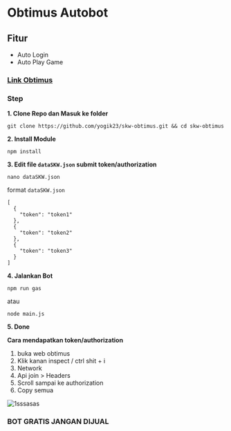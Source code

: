 # Obtimus Autobot

## Fitur
- Auto Login
- Auto Play Game

### [Link Obtimus](https://obtimus.aogames.org/)

### Step
**1. Clone Repo dan Masuk ke folder**
```
git clone https://github.com/yogik23/skw-obtimus.git && cd skw-obtimus
```
**2. Install Module**
```
npm install
```
**3. Edit file `dataSKW.json` submit token/authorization**
```
nano dataSKW.json
```
   format `dataSKW.json`
```
[
  {
    "token": "token1"
  },
  {
    "token": "token2"
  },
  {
    "token": "token3"
  }
]
```
**4. Jalankan Bot**
```
npm run gas
```
   atau
```
node main.js
```
**5. Done**


**Cara mendapatkan token/authorization**

1. buka web obtimus 
2. Klik kanan inspect / ctrl shit + i 
3. Network 
4. Api join > Headers
5. Scroll sampai ke authorization
6. Copy semua


![1sssasas](https://github.com/user-attachments/assets/4ed6699d-ec46-4ecb-bd90-4d5560268ef9)

### BOT GRATIS JANGAN DIJUAL 
